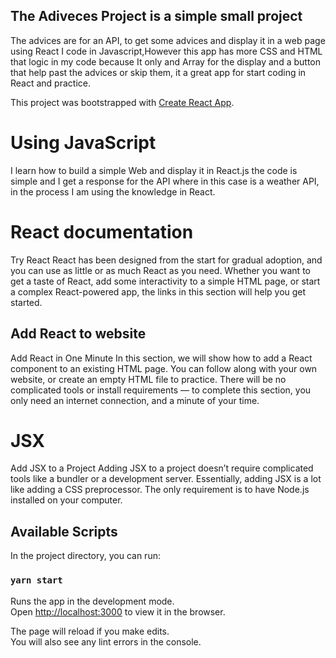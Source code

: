 ## The Adiveces Project is a simple small project

The advices are for an API, to get some advices and display it in a web page using React I code in Javascript,However this app has more CSS and HTML that logic in my code because It only and Array for the display and a button that help past the advices or skip them, it a great app for start coding in React and practice.

This project was bootstrapped with [Create React App](https://github.com/facebook/create-react-app).

# Using JavaScript 

I learn how to build a simple Web and display it in React.js 
the code is simple and I get a response for the API where in this case is a weather API, in the process I am using the knowledge in React.

# React documentation
Try React
React has been designed from the start for gradual adoption, and you can use as little or as much React as you need. Whether you want to get a taste of React, add some interactivity to a simple HTML page, or start a complex React-powered app, the links in this section will help you get started.

## Add React to website
Add React in One Minute
In this section, we will show how to add a React component to an existing HTML page. You can follow along with your own website, or create an empty HTML file to practice.
There will be no complicated tools or install requirements — to complete this section, you only need an internet connection, and a minute of your time.
# JSX
Add JSX to a Project
Adding JSX to a project doesn’t require complicated tools like a bundler or a development server. Essentially, adding JSX is a lot like adding a CSS preprocessor. The only requirement is to have Node.js installed on your computer.


## Available Scripts

In the project directory, you can run:

### `yarn start`

Runs the app in the development mode.<br />
Open [http://localhost:3000](http://localhost:3000) to view it in the browser.

The page will reload if you make edits.<br />
You will also see any lint errors in the console.


